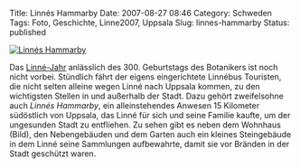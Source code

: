 Title: Linnés Hammarby
Date: 2007-08-27 08:46
Category: Schweden
Tags: Foto, Geschichte, Linne2007, Uppsala
Slug: linnes-hammarby
Status: published

[![Linnés
Hammarby](/pic/linnehammar_s.jpg "Linnés Hammarby")](/pic/linnehammar_l.jpg)

Das [Linné-Jahr](http://www.fiket.de/tag/linne2007) anlässlich des 300.
Geburtstags des Botanikers ist noch nicht vorbei. Stündlich fährt der
eigens eingerichtete Linnébus Touristen, die nicht selten alleine wegen
Linné nach Uppsala kommen, zu den wichtigsten Stellen in und außerhalb
der Stadt. Dazu gehört zweifelsohne auch *Linnés Hammarby*, ein
alleinstehendes Anwesen 15 Kilometer südöstlich von Uppsala, das Linné
für sich und seine Familie kaufte, um der ungesunden Stadt zu
entfliehen. Zu sehen gibt es neben dem Wohnhaus (Bild), den
Nebengebäuden und dem Garten auch ein kleines Steingebäude in dem Linné
seine Sammlungen aufbewahrte, damit sie vor Bränden in der Stadt
geschützt waren.

